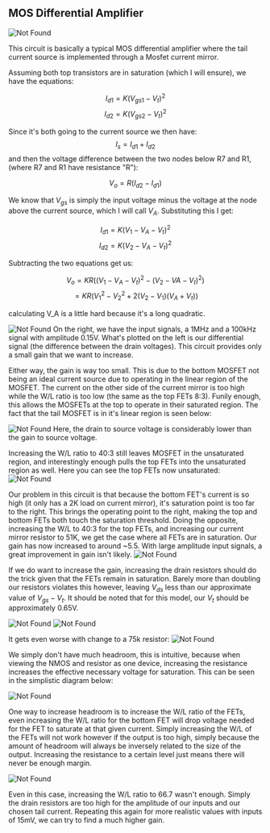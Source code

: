 ## MOS Differential Amplifier



![Not Found](images/Differential_Amplifier.png)

This circuit is basically a typical MOS differential amplifier where the tail current source is implemented through a Mosfet current mirror.

Assuming both top transistors are in saturation (which I will ensure), we have the equations:

$$I_{d1} = K(V_{gs1}-V_t)^2$$
$$I_{d2} = K(V_{gs2}-V_t)^2$$

Since it's both going to the current source we then have:
$$I_{s} = I_{d1} + I_{d2}$$
and then the voltage difference between the two nodes below R7 and R1, (where R7 and R1 have resistance "R"):

$$V_o = R(I_{d2} - I_{d1})$$


We know that $V_{gs}$ is simply the input voltage minus the voltage at the node above the current source, which I will call $V_{A}$.  Substituting this I get:

$$I_{d1} = K(V_{1}-V_{A}-V_t)^2$$
$$I_{d2} = K(V_{2}-V_{A}-V_t)^2$$

Subtracting the two equations get us:

$$V_o = KR((V_{1} - V_{A} - V_t)^2 - (V_{2} - V{A} - V_t)^2)$$
$$= KR(V_1^2 - V_2^2 + 2(V_2-V_1)(V_{A} + V_t))$$

calculating V_A is a little hard because it's a long quadratic.

![Not Found](images/gain_of_two.png)
On the right, we have the input signals, a 1MHz and a 100kHz signal with amplitude 0.15V.  What's plotted on the left is our differential signal (the difference between the drain voltages).  This circuit provides only a small gain that we want to increase.

Either way, the gain is way too small.  This is due to the bottom MOSFET not being an ideal current source due to operating in the linear region of the MOSFET.  The current on the other side of the current mirror is too high while the W/L ratio is too low (the same as the top FETs 8:3). Funily enough, this allows the MOSFETs at the top to operate in their saturated region.  The fact that the tail MOSFET is in it's linear region is seen below:


![Not Found](images/Original_Bottom_MOS_inLinear.png)
Here, the drain to source voltage is considerably lower than the gain to source voltage.

Increasing the W/L ratio to 40:3 still leaves MOSFET in the unsaturated region, and interestingly enough pulls the top FETs into the unsaturated region as well.  Here you can see the top FETs now unsaturated:
![Not Found](images/Saturated_TOP_MOS.png)

Our problem in this circuit is that because the bottom FET's current is so high (it only has a 2K load on current mirror), it's saturation point is too far to the right.  This brings the operating point to the right, making the top and bottom FETs both touch the saturation threshold.  Doing the opposite, increasing the W/L to 40:3 for the top FETs, and increasing our current mirror resistor to 51K, we get the case where all FETs are in saturation.  Our gain has now increased to around ~5.5.  With large amplitude input signals, a great improvement in gain isn't likely.
![Not Found](images/gain_of_5_5.png)


If we do want to increase the gain, increasing the drain resistors should do the trick given that the FETs remain in saturation.  Barely more than doubling our resistors violates this however, leaving $V_{ds}$ less than our approximate value of $V_{gs} - V_t$.  It should be noted that for this model, our $V_t$ should be approximately 0.65V.

![Not Found](images/change_to_51k.png)
![Not Found](images/51k_view_saturation.png)

It gets even worse with change to a 75k resistor:
![Not Found](images/75k_even_more_unsaturated.png)

We simply don't have much headroom, this is intuitive, because when viewing the NMOS and resistor as one device, increasing the resistance increases the effective necessary voltage for saturation.  This can be seen in the simplistic diagram below:

![Not Found](images/R_and_saturation.png)

One way to increase headroom is to increase the W/L ratio of the FETs, even increasing the W/L ratio for the bottom FET will drop voltage needed for the FET to saturate at that given current.  Simply increasing the W/L of the FETs will not work however if the output is too high, simply because the amount of headroom will always be inversely related to the size of the output.  Increasing the resistance to a certain level just means there will never be enough margin.

![Not Found](images/Rd_too_high.png)

Even in this case, increasing the W/L ratio to 66.7 wasn't enough.  Simply the drain resistors are too high for the amplitude of our inputs and our chosen tail current.  Repeating this again for more realistic values with inputs of 15mV, we can try to find a much higher gain. 

